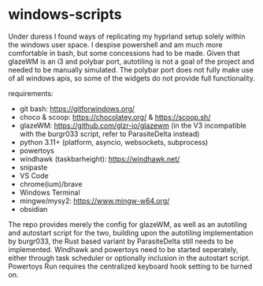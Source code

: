 # windows-scripts
Under duress I found ways of replicating my hyprland setup solely within the windows user space.
I despise powershell and am much more comfortable in bash, but some concessions had to be made.
Given that glazeWM is an i3 and polybar port, autotiling is not a goal of the project and 
needed to be manually simulated. The polybar port does not fully make use of all windows apis, 
so some of the widgets do not provide full functionality.

requirements:
- git bash: https://gitforwindows.org/
- choco & scoop: https://chocolatey.org/  &  https://scoop.sh/
- glazeWM: https://github.com/glzr-io/glazewm (in the V3 incompatible with the burgr033 script, refer to ParasiteDelta instead)
- python 3.11+ (platform, asyncio, websockets, subprocess)
- powertoys
- windhawk (taskbarheight): https://windhawk.net/
- snipaste
- VS Code
- chrome(ium)/brave
- Windows Terminal
- mingwe/mysy2: https://www.mingw-w64.org/
- obsidian

The repo provides merely the config for glazeWM, as well as an autotiling and autostart script for the two,
building upon the autotiling implementation by burgr033, the Rust based variant by ParasiteDelta still needs to be implemented.
Windhawk and powertoys need to be started seperately, either through task scheduler or optionally inclusion in the autostart script. 
Powertoys Run requires the centralized keyboard hook setting to be turned on.
